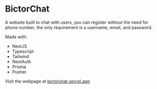 # BictorChat
A website built to chat with users, you can register without the need for phone number, the only requirement is a username, email, and password.

Made with:

- NextJS
- Typescript
- Tailwind
- NextAuth
- Prisma
- Pusher

Visit the webpage at [bictorchat.vercel.app](http://bictorchat.vercel.app "bictorchat.vercel.app")

